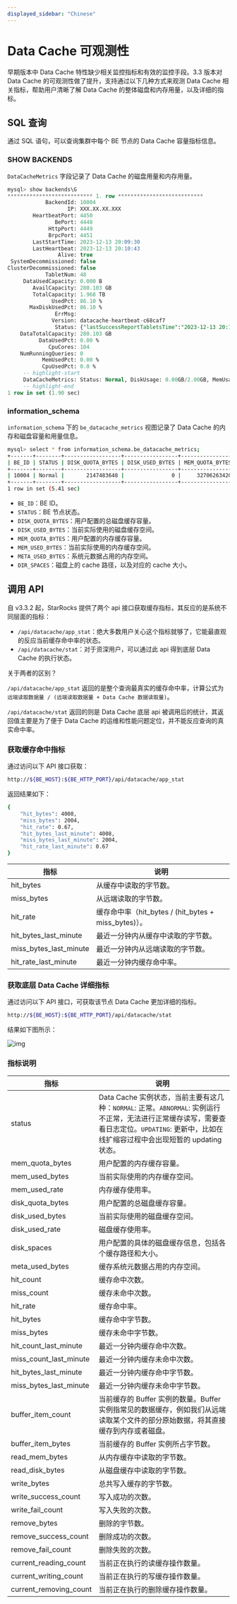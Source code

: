 ```yaml
---
displayed_sidebar: "Chinese"
---
```


# Data Cache 可观测性

早期版本中 Data Cache 特性缺少相关监控指标和有效的监控手段。3.3 版本对 Data Cache 的可观测性做了提升，支持通过以下几种方式来观测 Data Cache 相关指标，帮助用户清晰了解 Data Cache 的整体磁盘和内存用量，以及详细的指标。

## SQL 查询

通过 SQL 语句，可以查询集群中每个 BE 节点的 Data Cache 容量指标信息。

### SHOW BACKENDS

`DataCacheMetrics` 字段记录了 Data Cache 的磁盘用量和内存用量。

```SQL
mysql> show backends\G
*************************** 1. row ***************************
            BackendId: 10004
                   IP: XXX.XX.XX.XXX
        HeartbeatPort: 4450
               BePort: 4448
             HttpPort: 4449
             BrpcPort: 4451
        LastStartTime: 2023-12-13 20:09:30
        LastHeartbeat: 2023-12-13 20:10:43
                Alive: true
 SystemDecommissioned: false
ClusterDecommissioned: false
            TabletNum: 48
     DataUsedCapacity: 0.000 B
        AvailCapacity: 280.103 GB
        TotalCapacity: 1.968 TB
              UsedPct: 86.10 %
       MaxDiskUsedPct: 86.10 %
               ErrMsg:
              Version: datacache-heartbeat-c68caf7
               Status: {"lastSuccessReportTabletsTime":"2023-12-13 20:10:38"}
    DataTotalCapacity: 280.103 GB
          DataUsedPct: 0.00 %
             CpuCores: 104
    NumRunningQueries: 0
           MemUsedPct: 0.00 %
           CpuUsedPct: 0.0 %
     -- highlight-start   
     DataCacheMetrics: Status: Normal, DiskUsage: 0.00GB/2.00GB, MemUsage: 0.00GB/30.46GB
     -- highlight-end
1 row in set (1.90 sec)
```

### information_schema

`information_schema` 下的 `be_datacache_metrics` 视图记录了 Data Cache 的内存和磁盘容量和用量信息。

```Bash
mysql> select * from information_schema.be_datacache_metrics;
+-------+--------+------------------+-----------------+-----------------+----------------+-----------------+----------------------------------------------------------------------------------------------+
| BE_ID | STATUS | DISK_QUOTA_BYTES | DISK_USED_BYTES | MEM_QUOTA_BYTES | MEM_USED_BYTES | META_USED_BYTES | DIR_SPACES                                                                                   |
+-------+--------+------------------+-----------------+-----------------+----------------+-----------------+----------------------------------------------------------------------------------------------+
| 10004 | Normal |       2147483648 |               0 |     32706263420 |              0 |               0 | [{"Path":"/home/disk1/datacache","QuotaBytes":2147483648}]                                   |
+-------+--------+------------------+-----------------+-----------------+----------------+-----------------+----------------------------------------------------------------------------------------------+
1 row in set (5.41 sec)
```

- `BE_ID`：BE ID。
- `STATUS`：BE 节点状态。
- `DISK_QUOTA_BYTES`：用户配置的总磁盘缓存容量。
- `DISK_USED_BYTES`：当前实际使用的磁盘缓存空间。
- `MEM_QUOTA_BYTES`：用户配置的内存缓存容量。
- `MEM_USED_BYTES`：当前实际使用的内存缓存空间。
- `META_USED_BYTES`：系统元数据占用的内存空间。
- `DIR_SPACES`：磁盘上的 cache  路径，以及对应的 cache 大小。

## 调用 API

自 v3.3.2 起，StarRocks 提供了两个 api 接口获取缓存指标，其反应的是系统不同层面的指标：

* `/api/datacache/app_stat`：绝大多数用户关心这个指标就够了，它能最直观的反应当前缓存命中率的状态。
* `/api/datacache/stat`：对于资深用户，可以通过此 api 得到底层 Data Cache 的执行状态。

关于两者的区别？

`/api/datacache/app_stat` 返回的是整个查询最真实的缓存命中率，计算公式为 `远端读取数据量 / (远端读取数据量 + Data Cache 数据读取量)`。

`/api/datacache/stat` 返回的则是 Data Cache 底层 api 被调用后的统计，其返回值主要是为了便于 Data Cache 的运维和性能问题定位，并不能反应查询的真实命中率。

### 获取缓存命中指标

通过访问以下 API 接口获取：

```bash
http://${BE_HOST}:${BE_HTTP_PORT}/api/datacache/app_stat
```

返回结果如下：

```bash
{
    "hit_bytes": 4008,
    "miss_bytes": 2004,
    "hit_rate": 0.67,
    "hit_bytes_last_minute": 4008,
    "miss_bytes_last_minute": 2004,
    "hit_rate_last_minute": 0.67
}
```

| **指标**               | **说明**                                             |
| ---------------------- | ---------------------------------------------------- |
| hit_bytes              | 从缓存中读取的字节数。                               |
| miss_bytes             | 从远端读取的字节数。                                 |
| hit_rate               | 缓存命中率（hit_bytes / (hit_bytes + miss_bytes)）。 |
| hit_bytes_last_minute  | 最近一分钟内从缓存中读取的字节数。                   |
| miss_bytes_last_minute | 最近一分钟内从远端读取的字节数。                     |
| hit_rate_last_minute   | 最近一分钟内缓存命中率。                             |

### 获取底层 Data Cache 详细指标

通过访问以下 API 接口，可获取该节点 Data Cache 更加详细的指标。

```Bash
http://${BE_HOST}:${BE_HTTP_PORT}/api/datacache/stat
```

结果如下图所示：

![img](../_assets/data_cache_observe.png)

### 指标说明

| **指标**               | **说明**                                                     |
| ---------------------- | ------------------------------------------------------------ |
| status                 | Data Cache 实例状态，当前主要有这几种：`NORMAL`: 正常。`ABNORMAL`:  实例运行不正常，无法进行正常缓存读写，需要查看日志定位。`UPDATING`:  更新中，比如在线扩缩容过程中会出现短暂的 updating 状态。 |
| mem_quota_bytes        | 用户配置的内存缓存容量。                                     |
| mem_used_bytes         | 当前实际使用的内存缓存空间。                                 |
| mem_used_rate          | 内存缓存使用率。                                             |
| disk_quota_bytes       | 用户配置的总磁盘缓存容量。                                   |
| disk_used_bytes        | 当前实际使用的磁盘缓存空间。                                 |
| disk_used_rate         | 磁盘缓存使用率。                                             |
| disk_spaces            | 用户配置的具体的磁盘缓存信息，包括各个缓存路径和大小。       |
| meta_used_bytes        | 缓存系统元数据占用的内存空间。                               |
| hit_count              | 缓存命中次数。                                               |
| miss_count             | 缓存未命中次数。                                             |
| hit_rate               | 缓存命中率。                                                 |
| hit_bytes              | 缓存命中字节数。                                             |
| miss_bytes             | 缓存未命中字节数。                                           |
| hit_count_last_minute  | 最近一分钟内缓存命中次数。                                   |
| miss_count_last_minute | 最近一分钟内缓存未命中次数。                                 |
| hit_bytes_last_minute  | 最近一分钟内缓存命中字节数。                                 |
| miss_bytes_last_minute | 最近一分钟内缓存未命中字节数。                               |
| buffer_item_count      | 当前缓存的 Buffer 实例的数量。Buffer 实例指常见的数据缓存，例如我们从远端读取某个文件的部分原始数据，将其直接缓存到内存或者磁盘。 |
| buffer_item_bytes      | 当前缓存的 Buffer 实例所占字节数。                           |
| read_mem_bytes         | 从内存缓存中读取的字节数。                                   |
| read_disk_bytes        | 从磁盘缓存中读取的字节数。                                   |
| write_bytes            | 总共写入缓存的字节数。                                       |
| write_success_count    | 写入成功的次数。                                             |
| write_fail_count       | 写入失败的次数。                                             |
| remove_bytes           | 删除的字节数。                                               |
| remove_success_count   | 删除成功的次数。                                             |
| remove_fail_count      | 删除失败的次数。                                             |
| current_reading_count  | 当前正在执行的读缓存操作数量。                               |
| current_writing_count  | 当前正在执行的写缓存操作数量。                               |
| current_removing_count | 当前正在执行的删除缓存操作数量。                             |
